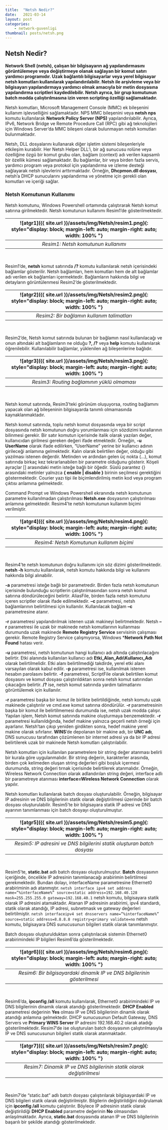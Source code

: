 ```yaml
---
title:  "Netsh Nedir?"
date:   2021-03-14
layout: post
categories: 
    - network-guvenligi
thumbnail: posts/netsh.png
---
```


## Netsh Nedir?

**Network Shell (netsh), çalışan bir bilgisayarın ağ yapılandırmasını görüntülemeye veya değiştirmeye olanak sağlayan bir komut satırı yardımcı programıdır. Uzak bağlantılı bilgisayarlar veya yerel bilgisayar netsh komutları kullanılarak yapılandırılabilir. Netsh ile arşivleme veya bir bilgisayarı yapılandırmaya yardımcı olmak amacıyla bir metin dosyasına yapılandırma scriptleri kaydedilebilir. Netsh ayrıca, bir grup komutunun batch modda çalıştırılmasına izin veren scripting özelliği sağlamaktadır.**

Netsh komutları, Microsoft Management Console (MMC) ek bileşenini kullanım işlevselliğini sağlamaktadır. NPS MMC bileşenini veya **netsh nps** komutu kullanılarak **Network Policy Server (NPS)** yapılandırılabilir. Ayrıca, IPv6, Network Bridge ve Remote Procedure Call (RPC) gibi ağ teknolojileri için Windows Server’da MMC bileşeni olarak bulunmayan netsh komutları bulunmaktadır.

Netsh, DLL dosyalarını kullanarak diğer işletim sistemi bileşenleriyle etkileşim kurabilir. Her Netsh Helper DLL’i, bir ağ sunucusu rolüne veya özelliğine özgü bir komut grubu olan, bağlam (context) adı verilen kapsamlı bir özellik kümesi sağlamaktadır. Bu bağlamlar, bir veya birden fazla servis, yardımcı program veya protokol için yapılandırma ve izleme desteği sağlayarak netsh işlevlerini arttırmaktadır. Örneğin, **Dhcpmon.dll dosyası**, netsh’a DHCP sunucularını yapılandırma ve yönetme için gerekli olan komutları ve içeriği sağlar.

### Netsh Komutunun Kullanımı

Netsh komutunu, Windows Powershell ortamında çalıştırarak Netsh komut satırına girilmektedir. Netsh komutunun kullanımı Resim1’de gösterilmektedir.


| ![atgr1]({{ site.url }}/assets/img/Netsh/resim1.png){: style="display: block; margin-left: auto; margin-right: auto; width: 100% "} |
|:--:|
| *Resim1: Netsh komutunun kullanımı* |

<br/>

Resim1’de, **netsh** komut satırında **/?** komutu kullanılarak netsh içerisindeki bağlamlar gösterilir. Netsh bağlamları, hem komutları hem de alt bağlamlar adı verilen ek bağlamları içermektedir. Bağlamların hakkında bilgi ve detayların görüntülenmesi Resim2’de gösterilmektedir.

| ![atgr2]({{ site.url }}/assets/img/Netsh/resim2.png){: style="display: block; margin-left: auto; margin-right: auto; width: 100% "} |
|:--:|
| *Resim2: Bir bağlamın kullanım talimatları* |

<br/>

Resim2’de, Netsh komut satırında bulunan bir bağlamın nasıl kullanılacağı ve onun altındaki alt bağlamların ne olduğu **?, /?** veya **help** komutu kullanılarak öğrenilebilir. Kullanılabilir bağlamlar, yüklenilen ağ bileşenlerine bağlıdır. 

| ![atgr3]({{ site.url }}/assets/img/Netsh/resim3.png){: style="display: block; margin-left: auto; margin-right: auto; width: 100% "} |
|:--:|
| *Resim3: Routing bağlamının yüklü olmaması* |

<br/>

Netsh komut satırında, Resim3’teki görünüm oluşuyorsa, routing bağlamını yapacak olan ağ bileşeninin bilgisayarda tanımlı olmamasında kaynaklanmaktadır.

Netsh komut satırında, toplu netsh komut dosyasında veya bir script dosyasında netsh komutunun doğru yorumlanması için sözdizimi kurallarının bilinmesi gerekir. Bir satır komutun içerisinde italik olarak yazılan değer, kullanıcıdan girilmesi gereken değeri ifade etmektedir. Örneğin, **-u UserName** olarak ifade edilirken, “UserName” yerine bir kullanıcı adının girileceği anlamına gelmektedir. 
Kalın olarak belirtilen değer, olduğu gibi yazılması istenen değerdir. Metinden ve ardından gelen üç nokta (…), komut satırında birkaç kez tekrarlanabilen bir parametre olduğunu gösterir. Köşeli ayraçlar [] arasındaki metin isteğe bağlı bir öğedir. Süslü parantez {} arasındaki metinler yalnızca **{ enable | disable }** birinin seçilmesi gerektiğini göstermektedir. Courier yazı tipi ile biçimlendirilmiş metin kod veya program çıktısı anlamına gelmektedir.

Command Prompt ve Windows Powershell ekranında netsh komutunun parametre kullanılmadan çalıştırılması **Netsh.exe** dosyasının çalıştırılması anlamına gelmektedir. Resim4’te netsh komutunun kullanım biçimi verilmiştir.

| ![atgr4]({{ site.url }}/assets/img/Netsh/resim4.png){: style="display: block; margin-left: auto; margin-right: auto; width: 100% "} |
|:--:|
| *Resim4: Netsh Komutunun kullanım biçimi* |

<br/>

Resim4’te netsh komutunun doğru kullanımı için söz dizimi gösterilmektedir. **netsh -h** komutu kullanılarak, netsh komutu hakkında bilgi ve kullanımı hakkında bilgi alınabilir.

**-a** parametresi isteğe bağlı bir parametredir. Birden fazla netsh komutunun içerisinde bulunduğu scriptlerin çalıştırılmasından sonra netsh komut satırına döndürüleceğini belirtir. AliasFile, birden fazla netsh komutunu içeren scriptler olarak ifade edilmektedir. **–c** parametresi, netsh bağlamlarının belirtilmesi için kullanılır. Kullanılacak bağlam **–c** parametresine atanır.

**-r** parametresi yapılandırılmak istenen uzak makineyi belirtmektedir. Netsh **–r** parametresi ile uzak bir makinede netsh komutlarının kullanması durumunda uzak makinede **Remote Registry Service** servisinin çalışması gerekir. Remote Registry Service çalışmıyorsa, Windows ***Network Path Not Found** hatası verir.

**-u** parametresi, netsh komutunun hangi kullanıcı adı altında çalıştırılacağını belirtir. Etki alanında kullanılan kullanıcı adı **Etki_Alan_Adı\Kullanıcı_Adı** olarak belirtilmelidir. Etki alanı belirtilmediği takdirde, yerel etki alanı varsayılan olarak kabul edilir. **-p** parametresi ise, kullanılmak istenen hesabın parolasını belirtir. **-f** parametresi, ScriptFile olarak belirtilen komut dosyasını ve komut dosyası çalıştırıldıktan sonra netsh komut satırından çıkacağını belirtir. **/?** ise, netsh komut satırında yardım talimatlarını görüntülemek için kullanılır.

**-r** parametresi başka bir komut ile birlikte belirtildiğinde, netsh komutu uzak makinede çalıştırılır ve cmd.exe komut satırına döndürülür. **-r** parametresinin başka bir komut ile belirtilmemesi durumunda ise, netsh uzak modda çalışır. Yapılan işlem, Netsh komut satırında makine oluşturmaya benzemektedir. **-r** parametresi kullanıldığında, hedef makine yalnızca geçerli netsh örneği için ayarlanır. Netsh’tan çıkıp yeniden girdikten sonra, hedef makine yerel makine olarak sıfırlanır. **WINS**’de depolanan bir makine adı, bir **UNC adı**, DNS sunucusu tarafından çözümlenen bir internet adresi ya da bir IP adresi belirtilerek uzak bir makinede Netsh komutları çalıştırılabilir. 

Netsh komutları için kullanılan parametrelere bir string değer atanması belirli bir kurala göre uygulanmalıdır. Bir string değerin, karakterler arasında, birden çok kelimeden oluşan string değerleri gibi boşluk içermesi durumunda, string değeri tırnak içerisinde belirtilerek atanmalıdır. Örneğin, Wireless Network Connection olarak adlandırılan string değeri, interface adlı bir parametreye atanması **interface=Wireless Network Connection** olarak yapılır.

Netsh komutları kullanılarak batch dosyası oluşturulabilir. Örneğin, bilgisayar IP adresinin ve DNS bilgilerinin statik olarak değiştirilmesi üzerinde bir batch dosyası oluşturulabilir. Resim5’te bir bilgisayara statik IP adresi ve DNS ayarının tanımlanması için batch dosyayı oluşturulmuştur.

| ![atgr5]({{ site.url }}/assets/img/Netsh/resim5.png){: style="display: block; margin-left: auto; margin-right: auto; width: 100% "} |
|:--:|
| *Resim5: IP adresini ve DNS bilgilerini statik oluşturan batch dosyası* |

<br/>

Resim5’te, **static.bat** adlı batch dosyası oluşturulmuştur. **Batch** dosyasının içeriğinde, öncelikle IP adresinin tanımlanacağı arabirimin belirtilmesi gerekmektedir. Bundan dolayı, interfaceName parametresine Ethernet0 arabiriminin adı atanmıştır. ``netsh interface ipv4 set address name=”%interfaceName%” source=static address=192.168.40.128 mask=255.255.255.0 gateway=192.168.40.1`` netsh komutu, bilgisayara statik olarak IP adresini atamaktadır. Atanan IP adresinin arabirimi, ipv4 standardı, statik olarak atandığı, IP adresi, subnetmask ve gateway değerleri belirtilmiştir. ``netsh interfaceipv4 set dnsservers name=”%interfaceName%” source=static address=8.8.8.8 registry=primary validate=no`` netsh komutu, bilgisayara DNS sunucusunun bilgileri statik olarak tanımlanmıştır.

Batch dosyası oluşturulduktan sonra çalıştırılacak sistemin Ethernet0 arabirimindeki IP bilgileri Resim6’da gösterilmektedir.

| ![atgr6]({{ site.url }}/assets/img/Netsh/resim6.png){: style="display: block; margin-left: auto; margin-right: auto; width: 100% "} |
|:--:|
| *Resim6: Bir bilgisayardaki dinamik IP ve DNS bilgilerinin gösterilmesi* |

<br/>

Resim6’da, **ipconfig /all** komutu kullanılarak, Ethernet0 arabirimindeki IP ve DNS bilgilerinin dinamik olarak atandığı gösterilmektedir. **DHCP Enabled** parametresi değerinin **Yes** olması IP ve DNS bilgilerinin dinamik olarak atandığı anlamına gelmektedir. DHCP sunucusunun Default Gateway, DNS Servers ve **Primary WINS Server** IP adresini 192.168.40.2 olarak atadığı gösterilmektedir. Resim7’de ise oluşturulan batch dosyasının çalıştırılmasıyla IP ve DNS sunucusunun bilgileri statik olarak atanmaktadır.

| ![atgr7]({{ site.url }}/assets/img/Netsh/resim7.png){: style="display: block; margin-left: auto; margin-right: auto; width: 100% "} |
|:--:|
| *Resim7: Dinamik IP ve DNS bilgilerinin statik olarak değiştirilmesi* |

<br/>

Resim7’de “static.bat” adlı batch dosyası çalıştırılarak bilgisayardaki IP ve DNS bilgileri statik olarak değiştirilmiştir. Bilgilerin değiştirildiğini doğrulamak için **ipconfig /all** komutu çalıştırılır. Böylece IP adresinin statik olarak değiştirildiği **DHCP Enabled** parametre değerinin **No** olmasından anlaşılmaktadır. Ayrıca, **static.bat** dosyasında atanan IP ve DNS bilgilerinin başarılı bir şekilde atandığı gösterilmektedir.











